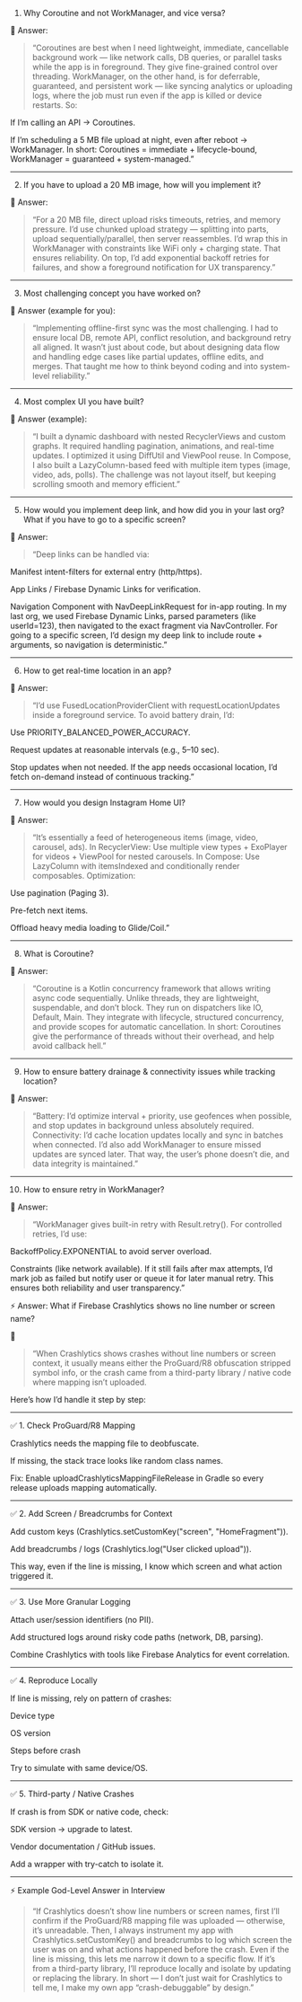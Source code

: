 1. Why Coroutine and not WorkManager, and vice versa?

💬 Answer:

> “Coroutines are best when I need lightweight, immediate, cancellable background work — like network calls, DB queries, or parallel tasks while the app is in foreground. They give fine-grained control over threading.
WorkManager, on the other hand, is for deferrable, guaranteed, and persistent work — like syncing analytics or uploading logs, where the job must run even if the app is killed or device restarts.
So:

If I’m calling an API → Coroutines.

If I’m scheduling a 5 MB file upload at night, even after reboot → WorkManager.
In short: Coroutines = immediate + lifecycle-bound, WorkManager = guaranteed + system-managed.”





---

2. If you have to upload a 20 MB image, how will you implement it?

💬 Answer:

> “For a 20 MB file, direct upload risks timeouts, retries, and memory pressure. I’d use chunked upload strategy — splitting into parts, upload sequentially/parallel, then server reassembles.
I’d wrap this in WorkManager with constraints like WiFi only + charging state. That ensures reliability.
On top, I’d add exponential backoff retries for failures, and show a foreground notification for UX transparency.”




---

3. Most challenging concept you have worked on?

💬 Answer (example for you):

> “Implementing offline-first sync was the most challenging. I had to ensure local DB, remote API, conflict resolution, and background retry all aligned. It wasn’t just about code, but about designing data flow and handling edge cases like partial updates, offline edits, and merges. That taught me how to think beyond coding and into system-level reliability.”




---

4. Most complex UI you have built?

💬 Answer (example):

> “I built a dynamic dashboard with nested RecyclerViews and custom graphs. It required handling pagination, animations, and real-time updates. I optimized it using DiffUtil and ViewPool reuse.
In Compose, I also built a LazyColumn-based feed with multiple item types (image, video, ads, polls). The challenge was not layout itself, but keeping scrolling smooth and memory efficient.”




---

5. How would you implement deep link, and how did you in your last org? What if you have to go to a specific screen?

💬 Answer:

> “Deep links can be handled via:

Manifest intent-filters for external entry (http/https).

App Links / Firebase Dynamic Links for verification.

Navigation Component with NavDeepLinkRequest for in-app routing.
In my last org, we used Firebase Dynamic Links, parsed parameters (like userId=123), then navigated to the exact fragment via NavController.
For going to a specific screen, I’d design my deep link to include route + arguments, so navigation is deterministic.”





---

6. How to get real-time location in an app?

💬 Answer:

> “I’d use FusedLocationProviderClient with requestLocationUpdates inside a foreground service.
To avoid battery drain, I’d:

Use PRIORITY_BALANCED_POWER_ACCURACY.

Request updates at reasonable intervals (e.g., 5–10 sec).

Stop updates when not needed.
If the app needs occasional location, I’d fetch on-demand instead of continuous tracking.”





---

7. How would you design Instagram Home UI?

💬 Answer:

> “It’s essentially a feed of heterogeneous items (image, video, carousel, ads).
In RecyclerView: Use multiple view types + ExoPlayer for videos + ViewPool for nested carousels.
In Compose: Use LazyColumn with itemsIndexed and conditionally render composables.
Optimization:

Use pagination (Paging 3).

Pre-fetch next items.

Offload heavy media loading to Glide/Coil.”





---

8. What is Coroutine?

💬 Answer:

> “Coroutine is a Kotlin concurrency framework that allows writing async code sequentially. Unlike threads, they are lightweight, suspendable, and don’t block.
They run on dispatchers like IO, Default, Main. They integrate with lifecycle, structured concurrency, and provide scopes for automatic cancellation.
In short: Coroutines give the performance of threads without their overhead, and help avoid callback hell.”




---

9. How to ensure battery drainage & connectivity issues while tracking location?

💬 Answer:

> “Battery: I’d optimize interval + priority, use geofences when possible, and stop updates in background unless absolutely required.
Connectivity: I’d cache location updates locally and sync in batches when connected.
I’d also add WorkManager to ensure missed updates are synced later.
That way, the user’s phone doesn’t die, and data integrity is maintained.”




---

10. How to ensure retry in WorkManager?

💬 Answer:

> “WorkManager gives built-in retry with Result.retry().
For controlled retries, I’d use:

BackoffPolicy.EXPONENTIAL to avoid server overload.

Constraints (like network available).
If it still fails after max attempts, I’d mark job as failed but notify user or queue it for later manual retry.
This ensures both reliability and user transparency.”




⚡ Answer: What if Firebase Crashlytics shows no line number or screen name?

💬

> “When Crashlytics shows crashes without line numbers or screen context, it usually means either the ProGuard/R8 obfuscation stripped symbol info, or the crash came from a third-party library / native code where mapping isn’t uploaded.



Here’s how I’d handle it step by step:


---

✅ 1. Check ProGuard/R8 Mapping

Crashlytics needs the mapping file to deobfuscate.

If missing, the stack trace looks like random class names.

Fix: Enable uploadCrashlyticsMappingFileRelease in Gradle so every release uploads mapping automatically.



---

✅ 2. Add Screen / Breadcrumbs for Context

Add custom keys (Crashlytics.setCustomKey("screen", "HomeFragment")).

Add breadcrumbs / logs (Crashlytics.log("User clicked upload")).

This way, even if the line is missing, I know which screen and what action triggered it.



---

✅ 3. Use More Granular Logging

Attach user/session identifiers (no PII).

Add structured logs around risky code paths (network, DB, parsing).

Combine Crashlytics with tools like Firebase Analytics for event correlation.



---

✅ 4. Reproduce Locally

If line is missing, rely on pattern of crashes:

Device type

OS version

Steps before crash


Try to simulate with same device/OS.



---

✅ 5. Third-party / Native Crashes

If crash is from SDK or native code, check:

SDK version → upgrade to latest.

Vendor documentation / GitHub issues.


Add a wrapper with try-catch to isolate it.



---

⚡ Example God-Level Answer in Interview

> “If Crashlytics doesn’t show line numbers or screen names, first I’ll confirm if the ProGuard/R8 mapping file was uploaded — otherwise, it’s unreadable.
Then, I always instrument my app with Crashlytics.setCustomKey() and breadcrumbs to log which screen the user was on and what actions happened before the crash.
Even if the line is missing, this lets me narrow it down to a specific flow.
If it’s from a third-party library, I’ll reproduce locally and isolate by updating or replacing the library.
In short — I don’t just wait for Crashlytics to tell me, I make my own app “crash-debuggable” by design.”

